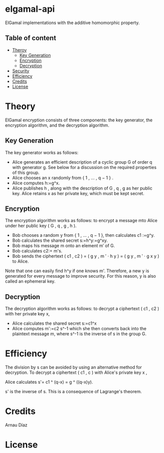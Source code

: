 # elgamal-api

 ElGamal implementations with the additive homomorphic property. 
 
 ## Table of content

- [Theroy](#theory)
    - [Key Generation](#key-generation)
    - [Encryption](#encryption)
    - [Decryption](#decryption)
- [Security](#security)
- [Efficiency](#efficiency)
- [Credits](#credits)
- [License](#license)



# Theory

ElGamal encryption consists of three components: the key generator, the encryption algorithm, and the decryption algorithm.
## Key Generation
  
  The key generator works as follows:
  
* Alice generates an efficient description of a cyclic group G of order q with generator g. See below for a discussion on the required properties of this group.
* Alice chooses an x randomly from { 1 , … , q − 1 } .
* Alice computes h:=g^x.
* Alice publishes h , along with the description of G , q , g as her public key. Alice retains x as her private key, which must be kept secret.
  
  
## Encryption

The encryption algorithm works as follows: to encrypt a message mto Alice under her public key ( G , q , g , h ).

* Bob chooses a random y from { 1 , … , q − 1 }, then calculates c1 :=g^y.
* Bob calculates the shared secret s:=h^y:=g^xy.
* Bob maps his message m onto an element m′ of G.
* Bob calculates c2:= m's.
* Bob sends the ciphertext ( c1 , c2 ) = ( g y , m ′ ⋅ h y ) = ( g y , m ′ ⋅ g x y ) to Alice.

Note that one can easily find h^y if one knows m'. Therefore, a new y is generated for every message to improve security. For this reason, y  is also called an ephemeral key.

## Decryption

The decryption algorithm works as follows: to decrypt a ciphertext ( c1 , c2 ) with her private key x,

* Alice calculates the shared secret s:=c1^x
* Alice computes m':=c2 s^-1 which she then converts back into the plaintext message m, where s^-1 is the inverse of s in the group G. 

# Efficiency

The division by s can be avoided by using an alternative method for decryption. To decrypt a ciphertext ( c1 , c  ) with Alice's private key x ,

Alice calculates s'= c1 ^ (q-x) = g ^ ((q-x)y).

s' is the inverse of s. This is a consequence of Lagrange's theorem.

# Credits

Arnau Díaz

# License
